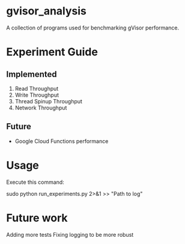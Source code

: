 # gvisor_analysis
A collection of programs used for benchmarking gVisor performance.

# Experiment Guide
## Implemented
1) Read Throughput
2) Write Throughput
3) Thread Spinup Throughput
4) Network Throughput

## Future
* Google Cloud Functions performance

# Usage 

Execute this command:

sudo python run_experiments.py 2>&1 >> "Path to log"

# Future work

Adding more tests
Fixing logging to be more robust
